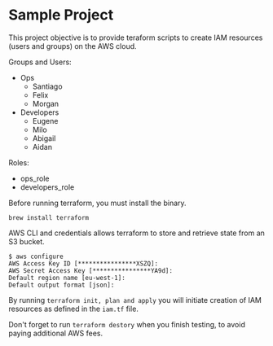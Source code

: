 # Sample Project

This project objective is to provide teraform scripts to create IAM resources (users and groups) on the AWS cloud.

Groups and Users:
 - Ops
   - Santiago
   - Felix
   - Morgan
 - Developers
   -  Eugene
   - Milo
   - Abigail
   - Aidan

Roles:
 - ops_role
 - developers_role

Before running terraform, you must install the binary. 

`brew install terraform`

AWS CLI and credentials allows terraform to store and retrieve state from an S3 bucket.

```
$ aws configure
AWS Access Key ID [****************XSZQ]:
AWS Secret Access Key [****************YA9d]:
Default region name [eu-west-1]:
Default output format [json]:
```

By running `terraform init, plan and apply` you will initiate creation of IAM resources as defined in the `iam.tf` file.

Don't forget to run `terraform destory` when you finish testing, to avoid paying additional AWS fees.
